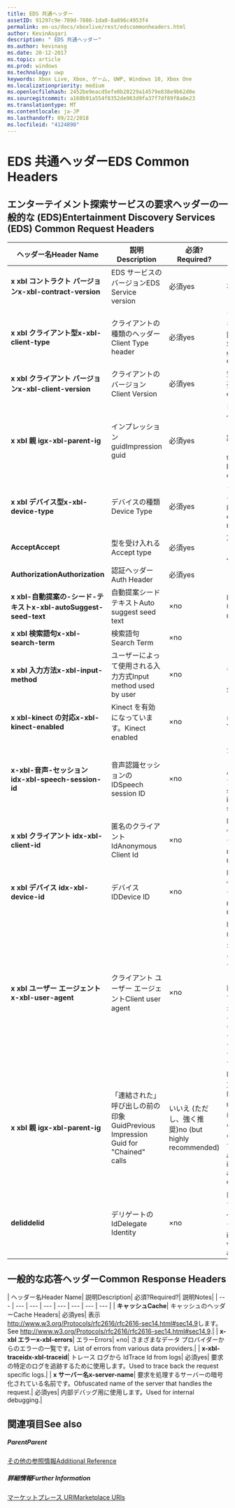 ```yaml
---
title: EDS 共通ヘッダー
assetID: 91297c9e-709d-7886-1da0-8a896c4953f4
permalink: en-us/docs/xboxlive/rest/edscommonheaders.html
author: KevinAsgari
description: " EDS 共通ヘッダー"
ms.author: kevinasg
ms.date: 20-12-2017
ms.topic: article
ms.prod: windows
ms.technology: uwp
keywords: Xbox Live, Xbox, ゲーム, UWP, Windows 10, Xbox One
ms.localizationpriority: medium
ms.openlocfilehash: 2452be9eacd5efe0b28229a14579e838e9b62d0e
ms.sourcegitcommit: a160b91a554f8352de963d9fa37f7df89f8a0e23
ms.translationtype: MT
ms.contentlocale: ja-JP
ms.lasthandoff: 09/22/2018
ms.locfileid: "4124898"
---
```

# <a name="eds-common-headers"></a><span data-ttu-id="86a39-104">EDS 共通ヘッダー</span><span class="sxs-lookup"><span data-stu-id="86a39-104">EDS Common Headers</span></span>

<a id="ID4EO"></a>



## <a name="entertainment-discovery-services-eds-common-request-headers"></a><span data-ttu-id="86a39-105">エンターテイメント探索サービスの要求ヘッダーの一般的な (EDS)</span><span class="sxs-lookup"><span data-stu-id="86a39-105">Entertainment Discovery Services (EDS) Common Request Headers</span></span>

| <span data-ttu-id="86a39-106">ヘッダー名</span><span class="sxs-lookup"><span data-stu-id="86a39-106">Header Name</span></span>| <span data-ttu-id="86a39-107">説明</span><span class="sxs-lookup"><span data-stu-id="86a39-107">Description</span></span>| <span data-ttu-id="86a39-108">必須?</span><span class="sxs-lookup"><span data-stu-id="86a39-108">Required?</span></span>| <span data-ttu-id="86a39-109">説明</span><span class="sxs-lookup"><span data-stu-id="86a39-109">Notes</span></span>|
| --- | --- | --- | --- |
| <b><span data-ttu-id="86a39-110">x xbl コントラクト バージョン</span><span class="sxs-lookup"><span data-stu-id="86a39-110">x-xbl-contract-version</span></span></b>| <span data-ttu-id="86a39-111">EDS サービスのバージョン</span><span class="sxs-lookup"><span data-stu-id="86a39-111">EDS Service version</span></span>| <span data-ttu-id="86a39-112">必須</span><span class="sxs-lookup"><span data-stu-id="86a39-112">yes</span></span>| <span data-ttu-id="86a39-113">3.2</span><span class="sxs-lookup"><span data-stu-id="86a39-113">3.2</span></span>|
| <b><span data-ttu-id="86a39-114">x xbl クライアント型</span><span class="sxs-lookup"><span data-stu-id="86a39-114">x-xbl-client-type</span></span></b>| <span data-ttu-id="86a39-115">クライアントの種類のヘッダー</span><span class="sxs-lookup"><span data-stu-id="86a39-115">Client Type header</span></span>| <span data-ttu-id="86a39-116">必須</span><span class="sxs-lookup"><span data-stu-id="86a39-116">yes</span></span>| <span data-ttu-id="86a39-117">クライアントの種類を取得するチームに問い合わせます。</span><span class="sxs-lookup"><span data-stu-id="86a39-117">Speak to team to get your own Client Type .</span></span>|
| <b><span data-ttu-id="86a39-118">x xbl クライアント バージョン</span><span class="sxs-lookup"><span data-stu-id="86a39-118">x-xbl-client-version</span></span></b>| <span data-ttu-id="86a39-119">クライアントのバージョン</span><span class="sxs-lookup"><span data-stu-id="86a39-119">Client Version</span></span>| <span data-ttu-id="86a39-120">必須</span><span class="sxs-lookup"><span data-stu-id="86a39-120">yes</span></span>| <span data-ttu-id="86a39-121">空でない任意の文字列。</span><span class="sxs-lookup"><span data-stu-id="86a39-121">Any non-empty string.</span></span>|
| <b><span data-ttu-id="86a39-122">x xbl 親 ig</span><span class="sxs-lookup"><span data-stu-id="86a39-122">x-xbl-parent-ig</span></span></b>| <span data-ttu-id="86a39-123">インプレッション guid</span><span class="sxs-lookup"><span data-stu-id="86a39-123">Impression guid</span></span>| <span data-ttu-id="86a39-124">必須</span><span class="sxs-lookup"><span data-stu-id="86a39-124">yes</span></span>| <span data-ttu-id="86a39-125">ログに記録し、その他のサービス呼び出しの間での要求を追跡するために使用します。</span><span class="sxs-lookup"><span data-stu-id="86a39-125">Used to track request in logs and across other service calls.</span></span>|
| <b><span data-ttu-id="86a39-126">x xbl デバイス型</span><span class="sxs-lookup"><span data-stu-id="86a39-126">x-xbl-device-type</span></span></b>| <span data-ttu-id="86a39-127">デバイスの種類</span><span class="sxs-lookup"><span data-stu-id="86a39-127">Device Type</span></span>| <span data-ttu-id="86a39-128">必須</span><span class="sxs-lookup"><span data-stu-id="86a39-128">yes</span></span>| <span data-ttu-id="86a39-129">クライアントを表すデバイスです。</span><span class="sxs-lookup"><span data-stu-id="86a39-129">Device that the client is representing .</span></span>|
| <b><span data-ttu-id="86a39-130">Accept</span><span class="sxs-lookup"><span data-stu-id="86a39-130">Accept</span></span></b>| <span data-ttu-id="86a39-131">型を受け入れる</span><span class="sxs-lookup"><span data-stu-id="86a39-131">Accept type</span></span>| <span data-ttu-id="86a39-132">必須</span><span class="sxs-lookup"><span data-stu-id="86a39-132">yes</span></span>| <span data-ttu-id="86a39-133">XML または JSON します。</span><span class="sxs-lookup"><span data-stu-id="86a39-133">XML or JSON.</span></span>|
| <b><span data-ttu-id="86a39-134">Authorization</span><span class="sxs-lookup"><span data-stu-id="86a39-134">Authorization</span></span></b>| <span data-ttu-id="86a39-135">認証ヘッダー</span><span class="sxs-lookup"><span data-stu-id="86a39-135">Auth Header</span></span>| <span data-ttu-id="86a39-136">必須</span><span class="sxs-lookup"><span data-stu-id="86a39-136">yes</span></span>|  |
| <b><span data-ttu-id="86a39-137">x xbl-自動提案の-シード-テキスト</span><span class="sxs-lookup"><span data-stu-id="86a39-137">x-xbl-autoSuggest-seed-text</span></span></b>| <span data-ttu-id="86a39-138">自動提案シード テキスト</span><span class="sxs-lookup"><span data-stu-id="86a39-138">Auto suggest seed text</span></span>| <span data-ttu-id="86a39-139">×</span><span class="sxs-lookup"><span data-stu-id="86a39-139">no</span></span>| <span data-ttu-id="86a39-140">BI の使用と関連性</span><span class="sxs-lookup"><span data-stu-id="86a39-140">Used For BI and relevance</span></span>|
| <b><span data-ttu-id="86a39-141">x xbl 検索語句</span><span class="sxs-lookup"><span data-stu-id="86a39-141">x-xbl-search-term</span></span></b>| <span data-ttu-id="86a39-142">検索語句</span><span class="sxs-lookup"><span data-stu-id="86a39-142">Search Term</span></span>| <span data-ttu-id="86a39-143">×</span><span class="sxs-lookup"><span data-stu-id="86a39-143">no</span></span>|  |
| <b><span data-ttu-id="86a39-144">x xbl 入力方法</span><span class="sxs-lookup"><span data-stu-id="86a39-144">x-xbl-input-method</span></span></b>| <span data-ttu-id="86a39-145">ユーザーによって使用される入力方式</span><span class="sxs-lookup"><span data-stu-id="86a39-145">Input method used by user</span></span>| <span data-ttu-id="86a39-146">×</span><span class="sxs-lookup"><span data-stu-id="86a39-146">no</span></span>| <span data-ttu-id="86a39-147">コント ローラー、音声認識、Kinect します。</span><span class="sxs-lookup"><span data-stu-id="86a39-147">Controller, Speech, Kinect .</span></span>|
| <b><span data-ttu-id="86a39-148">x xbl-kinect の対応</span><span class="sxs-lookup"><span data-stu-id="86a39-148">x-xbl-kinect-enabled</span></span></b>| <span data-ttu-id="86a39-149">Kinect を有効になっています。</span><span class="sxs-lookup"><span data-stu-id="86a39-149">Kinect enabled</span></span>| <span data-ttu-id="86a39-150">×</span><span class="sxs-lookup"><span data-stu-id="86a39-150">no</span></span>| <span data-ttu-id="86a39-151">はい/いいえ。</span><span class="sxs-lookup"><span data-stu-id="86a39-151">Yes/no.</span></span>|
| <b><span data-ttu-id="86a39-152">x-xbl-音声-セッション id</span><span class="sxs-lookup"><span data-stu-id="86a39-152">x-xbl-speech-session-id</span></span></b>| <span data-ttu-id="86a39-153">音声認識セッションの ID</span><span class="sxs-lookup"><span data-stu-id="86a39-153">Speech session ID</span></span>| <span data-ttu-id="86a39-154">×</span><span class="sxs-lookup"><span data-stu-id="86a39-154">no</span></span>| <span data-ttu-id="86a39-155">かどうかのセッションは、音声認識を使用して開始されました。</span><span class="sxs-lookup"><span data-stu-id="86a39-155">Whether session was initiated using speech.</span></span>|
| <b><span data-ttu-id="86a39-156">x xbl クライアント id</span><span class="sxs-lookup"><span data-stu-id="86a39-156">x-xbl-client-id</span></span></b>| <span data-ttu-id="86a39-157">匿名のクライアント Id</span><span class="sxs-lookup"><span data-stu-id="86a39-157">Anonymous Client Id</span></span>| <span data-ttu-id="86a39-158">×</span><span class="sxs-lookup"><span data-stu-id="86a39-158">no</span></span>| <span data-ttu-id="86a39-159">BI レポートと関連性のために使用します。</span><span class="sxs-lookup"><span data-stu-id="86a39-159">Used for BI reporting and relevance.</span></span>|
| <b><span data-ttu-id="86a39-160">x xbl デバイス id</span><span class="sxs-lookup"><span data-stu-id="86a39-160">x-xbl-device-id</span></span></b>| <span data-ttu-id="86a39-161">デバイス ID</span><span class="sxs-lookup"><span data-stu-id="86a39-161">Device ID</span></span>| <span data-ttu-id="86a39-162">×</span><span class="sxs-lookup"><span data-stu-id="86a39-162">no</span></span>| <span data-ttu-id="86a39-163">BI レポートと関連性のために使用します。</span><span class="sxs-lookup"><span data-stu-id="86a39-163">Used for BI reporting and relevance.</span></span>|
| <b><span data-ttu-id="86a39-164">x xbl ユーザー エージェント</span><span class="sxs-lookup"><span data-stu-id="86a39-164">x-xbl-user-agent</span></span></b>| <span data-ttu-id="86a39-165">クライアント ユーザー エージェント</span><span class="sxs-lookup"><span data-stu-id="86a39-165">Client user agent</span></span>| <span data-ttu-id="86a39-166">×</span><span class="sxs-lookup"><span data-stu-id="86a39-166">no</span></span>| <span data-ttu-id="86a39-167">BI に使われます。</span><span class="sxs-lookup"><span data-stu-id="86a39-167">Used for BI.</span></span> <span data-ttu-id="86a39-168">"&lt;名 >/&lt;バージョン > (&lt;OS バージョン > です。&lt;プラットフォーム > です。&lt;機能 > です。&lt;製造 > です。&lt;モデル >)"です。</span><span class="sxs-lookup"><span data-stu-id="86a39-168">"&lt;name>/&lt;version> (&lt;OS version>; &lt;platform>; &lt;capability>; &lt;manufacture>; &lt;model>)".</span></span>|
| <b><span data-ttu-id="86a39-169">x xbl 親 ig</span><span class="sxs-lookup"><span data-stu-id="86a39-169">x-xbl-parent-ig</span></span></b>| <span data-ttu-id="86a39-170">「連結された」呼び出しの前の印象 Guid</span><span class="sxs-lookup"><span data-stu-id="86a39-170">Previous Impression Guid for "Chained" calls</span></span>| <span data-ttu-id="86a39-171">いいえ (ただし、強く推奨)</span><span class="sxs-lookup"><span data-stu-id="86a39-171">no (but highly recommended)</span></span>| <span data-ttu-id="86a39-172">BI 関連性のために重要です。</span><span class="sxs-lookup"><span data-stu-id="86a39-172">Important for BI relevance.</span></span> <span data-ttu-id="86a39-173">たとえば、参照の呼び出しの IG は、呼び出しの詳細は次の親 IG です。</span><span class="sxs-lookup"><span data-stu-id="86a39-173">For example, a Browse call's IG is the parent IG for a following up detail call.</span></span>|
| <b><span data-ttu-id="86a39-174">delid</span><span class="sxs-lookup"><span data-stu-id="86a39-174">delid</span></span></b>| <span data-ttu-id="86a39-175">デリゲートの Id</span><span class="sxs-lookup"><span data-stu-id="86a39-175">Delegate Identity</span></span>| <span data-ttu-id="86a39-176">×</span><span class="sxs-lookup"><span data-stu-id="86a39-176">no</span></span>| <span data-ttu-id="86a39-177">内部サービスで使用すると、ユーザーの代わりに動作します。</span><span class="sxs-lookup"><span data-stu-id="86a39-177">Used by internal services to work on behalf of a user.</span></span>|

## <a name="common-response-headers"></a><span data-ttu-id="86a39-178">一般的な応答ヘッダー</span><span class="sxs-lookup"><span data-stu-id="86a39-178">Common Response Headers</span></span>

| <span data-ttu-id="86a39-179">ヘッダー名</span><span class="sxs-lookup"><span data-stu-id="86a39-179">Header Name</span></span>| <span data-ttu-id="86a39-180">説明</span><span class="sxs-lookup"><span data-stu-id="86a39-180">Description</span></span>| <span data-ttu-id="86a39-181">必須?</span><span class="sxs-lookup"><span data-stu-id="86a39-181">Required?</span></span>| <span data-ttu-id="86a39-182">説明</span><span class="sxs-lookup"><span data-stu-id="86a39-182">Notes</span></span>|
| --- | --- | --- | --- | --- | --- | --- | --- |
| <b><span data-ttu-id="86a39-183">キャッシュ</span><span class="sxs-lookup"><span data-stu-id="86a39-183">Cache</span></span></b>| <span data-ttu-id="86a39-184">キャッシュのヘッダー</span><span class="sxs-lookup"><span data-stu-id="86a39-184">Cache Headers</span></span>| <span data-ttu-id="86a39-185">必須</span><span class="sxs-lookup"><span data-stu-id="86a39-185">yes</span></span>| <span data-ttu-id="86a39-186">表示<a href="http://www.w3.org/Protocols/rfc2616/rfc2616-sec14.html#sec14.9">http://www.w3.org/Protocols/rfc2616/rfc2616-sec14.html#sec14.9</a>します。</span><span class="sxs-lookup"><span data-stu-id="86a39-186">See <a href="http://www.w3.org/Protocols/rfc2616/rfc2616-sec14.html#sec14.9">http://www.w3.org/Protocols/rfc2616/rfc2616-sec14.html#sec14.9</a>.</span></span>|
| <b><span data-ttu-id="86a39-187">x-xbl エラー</span><span class="sxs-lookup"><span data-stu-id="86a39-187">x-xbl-errors</span></span></b>| <span data-ttu-id="86a39-188">エラー</span><span class="sxs-lookup"><span data-stu-id="86a39-188">Errors</span></span>| <span data-ttu-id="86a39-189">×</span><span class="sxs-lookup"><span data-stu-id="86a39-189">no</span></span>| <span data-ttu-id="86a39-190">さまざまなデータ プロバイダーからのエラーの一覧です。</span><span class="sxs-lookup"><span data-stu-id="86a39-190">List of errors from various data providers.</span></span>|
| <b><span data-ttu-id="86a39-191">x-xbl-traceid</span><span class="sxs-lookup"><span data-stu-id="86a39-191">x-xbl-traceid</span></span></b>| <span data-ttu-id="86a39-192">トレース ログから Id</span><span class="sxs-lookup"><span data-stu-id="86a39-192">Trace Id from logs</span></span>| <span data-ttu-id="86a39-193">必須</span><span class="sxs-lookup"><span data-stu-id="86a39-193">yes</span></span>| <span data-ttu-id="86a39-194">要求の特定のログを追跡するために使用します。</span><span class="sxs-lookup"><span data-stu-id="86a39-194">Used to trace back the request specific logs.</span></span>|
| <b><span data-ttu-id="86a39-195">x サーバー名</span><span class="sxs-lookup"><span data-stu-id="86a39-195">x-server-name</span></span></b>| <span data-ttu-id="86a39-196">要求を処理するサーバーの暗号化されている名前です。</span><span class="sxs-lookup"><span data-stu-id="86a39-196">Obfuscated name of the server that handles the request.</span></span>| <span data-ttu-id="86a39-197">必須</span><span class="sxs-lookup"><span data-stu-id="86a39-197">yes</span></span>| <span data-ttu-id="86a39-198">内部デバッグ用に使用します。</span><span class="sxs-lookup"><span data-stu-id="86a39-198">Used for internal debugging.</span></span>|

<a id="ID4EECAC"></a>


## <a name="see-also"></a><span data-ttu-id="86a39-199">関連項目</span><span class="sxs-lookup"><span data-stu-id="86a39-199">See also</span></span>

<a id="ID4EGCAC"></a>


##### <a name="parent"></a><span data-ttu-id="86a39-200">Parent</span><span class="sxs-lookup"><span data-stu-id="86a39-200">Parent</span></span>  

[<span data-ttu-id="86a39-201">その他の参照情報</span><span class="sxs-lookup"><span data-stu-id="86a39-201">Additional Reference</span></span>](atoc-xboxlivews-reference-additional.md)


<a id="ID4ESCAC"></a>


##### <a name="further-information"></a><span data-ttu-id="86a39-202">詳細情報</span><span class="sxs-lookup"><span data-stu-id="86a39-202">Further Information</span></span>

[<span data-ttu-id="86a39-203">マーケットプレース URI</span><span class="sxs-lookup"><span data-stu-id="86a39-203">Marketplace URIs</span></span>](../uri/marketplace/atoc-reference-marketplace.md)
